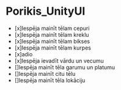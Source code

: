 # Porikis_UnityUI

- [x]Iespēja mainīt tēlam cepuri
- [x]Iespēja mainīt tēlam kreklu
- [x]Iespēja mainīt tēlam bikses
- [x]Iespēja mainīt tēlam kurpes
- [x]adio
- [x]Iespēja ievadīt vārdu un vecumu
- []Iespēja mainīt tēla garumu un platumu
- []Iespēja mainīt citu tēlu
- []Iespēja mainīt tēla lokāciju
